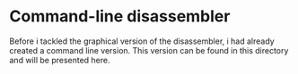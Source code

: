 # Command-line disassembler
Before i tackled the graphical version of the disassembler, i had already created a command line version. This version can be found in this directory and will be presented here.
